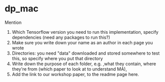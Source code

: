 # dp_mac

Mention

1. Which Tensorflow version you need to run this implementation, specify dependencies (need any packages to run this?)
2. Make sure you write down your name as an author in each page you wrote
3. Directories: you need "data" downloaded and stored somewhere to test this, so specify where you put that directory 
4. Write down the purpose of each folder, e.g. ,what they contain, where they're from (which paper to look at to understand MA), 
5. Add the link to our workshop paper, to the readme page here. 
